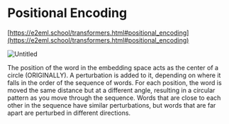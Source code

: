 # Positional Encoding

[https://e2eml.school/transformers.html#positional_encoding](https://e2eml.school/transformers.html#positional_encoding)

![Untitled](Positional%20Encoding%2027e592dc216e43cdb52abea533181cb6/Untitled.png)

The position of the word in the embedding space acts as the center of a circle (ORIGINALLY). A perturbation is added to it, depending on where it falls in the order of the sequence of words. For each position, the word is moved the same distance but at a different angle, resulting in a circular pattern as you move through the sequence. Words that are close to each other in the sequence have similar perturbations, but words that are far apart are perturbed in different directions.